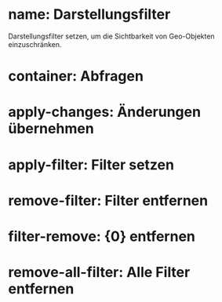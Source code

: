 ﻿# name: Darstellungsfilter

Darstellungsfilter setzen, um die Sichtbarkeit von Geo-Objekten einzuschränken.

# container: Abfragen

# apply-changes: Änderungen übernehmen
# apply-filter: Filter setzen
# remove-filter: Filter entfernen
# filter-remove: {0} entfernen
# remove-all-filter: Alle Filter entfernen